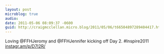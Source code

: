 ```yaml
---
layout: post
microblog: true
audio: 
date: 2011-05-06 08:09:37 -0600
guid: http://craigmcclellan.micro.blog/2011/05/06/t66504897289404417.html
---
```

Loving @FFHJeromy and @FFHJennifer kicking off Day 2. #Inspire2011 [instagr.am/p/D7I2R/](http://instagr.am/p/D7I2R/)
